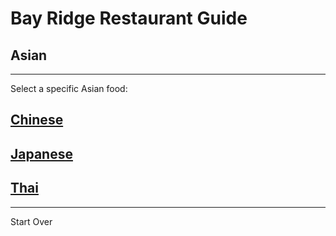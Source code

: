 # Bay Ridge Restaurant Guide
## Asian
---
Select a specific Asian food:
## [Chinese](asian.md)
## [Japanese](asian.md)
## [Thai](asian.md)
---
Start Over